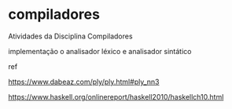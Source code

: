 # compiladores
Atividades da Disciplina Compiladores

implementação o analisador léxico e analisador sintático 





ref

https://www.dabeaz.com/ply/ply.html#ply_nn3

https://www.haskell.org/onlinereport/haskell2010/haskellch10.html
